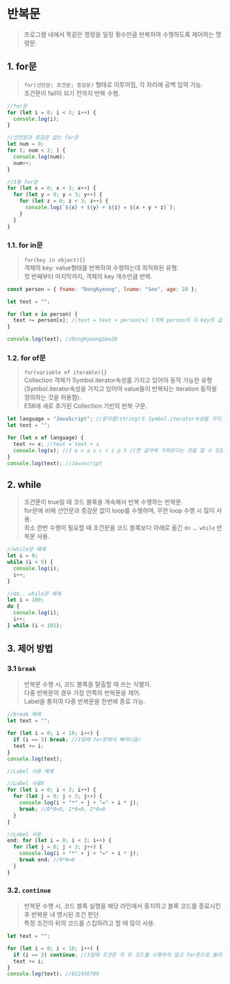 # 반복문

> 프로그램 내에서 똑같은 명령을 일정 횟수만큼 반복하여 수행하도록 제어하는 명령문.

## 1. for문

> `for(선언문; 조건문; 증감문)` 형태로 이루어짐, 각 자리에 공백 입력 가능.  
> 조건문이 fail이 되기 전까지 반복 수행.

```javascript
//for문
for (let i = 0; i < 3; i++) {
  console.log(i);
}

//선언문과 증감문 없는 for문
let num = 0;
for (; num < 2; ) {
  console.log(num);
  num++;
}

//3중 for문
for (let x = 0; x < 3; x++) {
  for (let y = 0; y < 3; y++) {
    for (let z = 0; z < 3; z++) {
      console.log(`${x} + ${y} + ${z} = ${x + y + z}`);
    }
  }
}
```

### 1.1. for in문

> `for(key in object){}`  
> 객체의 key: value형태를 반복하여 수행하는데 최적화된 유형.  
> 첫 번째부터 마지막까지, 객체의 key 개수만큼 반복.

```javascript
const person = { fname: "DongKyeong", lname: "Seo", age: 28 };

let text = "";

for (let x in person) {
  text += person[x]; //text = text + person[x] (객체 person의 각 key의 값(value)들이 for문을 통해 할당되고 더해짐)
}

console.log(text); //DongKyeongSeo28
```

### 1.2. for of문

> `for(variable of iterable){}`  
> Collection 객체가 Symbol.iterator속성를 가지고 있어야 동작 가능한 유형(Symbol.iterator속성을 가지고 있어야 value들이 반복되는 iteration 동작을 정의하는 것을 허용함).  
> ES6에 새로 추가된 Collection 기반의 반복 구문.

```javascript
let language = "JavaScript"; //문자열(string)도 Symbol.iterator속성을 가지고 있음
let text = "";

for (let x of language) {
  text += x; //text = text + x
  console.log(x); //J a v a s c r i p t //한 글자씩 가져온다는 것을 알 수 있음
}
console.log(text); //Javascript
```

## 2. while

> 조건문이 true일 때 코드 블록을 계속해서 반복 수행하는 반복문.  
> for문에 비해 선언문과 증감문 없이 loop를 수행하며, 무한 loop 수행 시 많이 사용.  
> 최소 한번 수행이 필요할 때 조건문을 코드 블록보다 아래로 옮긴 `do … while` 반복문 사용.

```javascript
//while문 예제
let i = 0;
while (i < 5) {
  console.log(i);
  i++;
}
```

```javascript
//do...while문 예제
let i = 100;
do {
  console.log(i);
  i++;
} while (i < 101);
```

## 3. 제어 방법

### 3.1 `break`

> 반복문 수행 시, 코드 블록을 탈출할 때 쓰는 식별자.  
> 다중 반복문의 경우 가장 안쪽의 반복문을 제어.  
> Label을 통하여 다중 반복문을 한번에 종료 가능.

```javascript
//break 예제
let text = "";

for (let i = 0; i < 10; i++) {
  if (i == 3) break; //3일때 for문에서 빠져나옴!
  text += i;
}
console.log(text);
```

```javascript
//Label 사용 예제

//Label 사용X
for (let i = 0; i < 3; i++) {
  for (let j = 0; j < 3; j++) {
    console.log(i + "*" + j + "=" + i * j);
    break; //0*0=0, 1*0=0, 2*0=0
  }
}

//Label 사용
end: for (let i = 0; i < 3; i++) {
  for (let j = 0; j < 3; j++) {
    console.log(i + "*" + j + "=" + i * j);
    break end; //0*0=0
  }
}
```

### 3.2. `continue`

> 반복문 수행 시, 코드 블록 실행을 해당 라인에서 중지하고 블록 코드를 종료시킨 후 반복문 내 명시된 조건 판단.  
> 특정 조건의 뒤의 코드를 스킵하려고 할 때 많이 사용.

```javascript
let text = "";

for (let i = 0; i < 10; i++) {
  if (i == 3) continue; //3일때 조건문 의 뒤 코드를 수행하지 않고 for문으로 돌아감
  text += i;
}
console.log(text); //012456789
```
